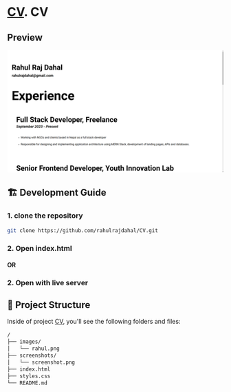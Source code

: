 # [CV](https://github.com/rahulrajdahal/CV). CV

## Preview

[![CV](./screenshots/home.png)](https://github.com/rahulrajdahal/CV)

## 🏗 Development Guide

### 1. clone the repository

```sh
git clone https://github.com/rahulrajdahal/CV.git
```

### 2. Open index.html

#### OR

### 2. Open with live server

## 🚀 Project Structure

Inside of project [CV](https://github.com/rahulrajdahal/CV), you'll see the following folders and files:

```text
/
├── images/
│   └── rahul.png
├── screenshots/
│   └── screenshot.png
├── index.html
├── styles.css
└── README.md
```
